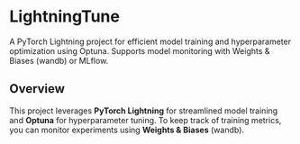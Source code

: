 # LightningTune

A PyTorch Lightning project for efficient model training and hyperparameter optimization using Optuna. Supports model monitoring with Weights & Biases (wandb) or MLflow.

## Overview

This project leverages **PyTorch Lightning** for streamlined model training and **Optuna** for hyperparameter tuning. To keep track of training metrics, you can monitor experiments using **Weights & Biases** (wandb).